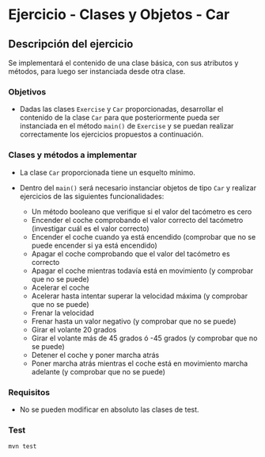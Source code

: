 # Ejercicio - Clases y Objetos - Car
## Descripción del ejercicio
Se implementará el contenido de una clase básica, con sus atributos y métodos, para luego ser instanciada desde otra clase.

### Objetivos
* Dadas las clases ``Exercise`` y ``Car`` proporcionadas, desarrollar el contenido de la clase ``Car`` para que posteriormente pueda
  ser instanciada en el método ``main()`` de ``Exercise`` y se puedan realizar correctamente los ejercicios propuestos a continuación.

### Clases y métodos a implementar
* La clase ``Car`` proporcionada tiene un esquelto mínimo.

* Dentro del ``main()`` será necesario instanciar objetos de tipo ``Car`` y realizar ejercicios de las siguientes funcionalidades:
  * Un método booleano que verifique si el valor del tacómetro es cero
  * Encender el coche comprobando el valor correcto del tacómetro (investigar cuál es el valor correcto)
  * Encender el coche cuando ya está encendido (comprobar que no se puede encender si ya está encendido)
  * Apagar el coche comprobando que el valor del tacómetro es correcto
  * Apagar el coche mientras todavía está en movimiento (y comprobar que no se puede)
  * Acelerar el coche
  * Acelerar hasta intentar superar la velocidad máxima (y comprobar que no se puede)
  * Frenar la velocidad
  * Frenar hasta un valor negativo (y comprobar que no se puede)
  * Girar el volante 20 grados
  * Girar el volante más de 45 grados ó -45 grados (y comprobar que no se puede)
  * Detener el coche y poner marcha atrás
  * Poner marcha atrás mientras el coche está en movimiento marcha adelante (y comprobar que no se puede)


### Requisitos
* No se pueden modificar en absoluto las clases de test.

### Test

```
mvn test
```
